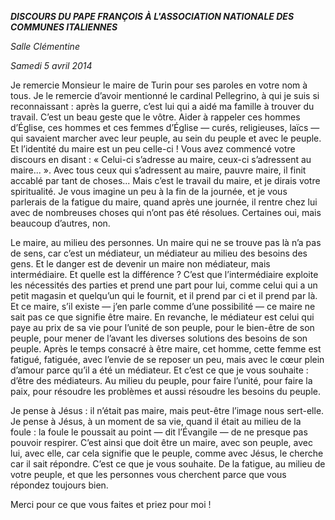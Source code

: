 ***DISCOURS DU PAPE FRANÇOIS* *À L'ASSOCIATION NATIONALE DES COMMUNES ITALIENNES***

*Salle Clémentine*

*Samedi 5 avril 2014*

Je remercie Monsieur le maire de Turin pour ses paroles en votre nom à tous. Je le remercie d’avoir mentionné le cardinal Pellegrino, à qui je suis si reconnaissant : après la guerre, c’est lui qui a aidé ma famille à trouver du travail. C’est un beau geste que le vôtre. Aider à rappeler ces hommes d’Église, ces hommes et ces femmes d’Église — curés, religieuses, laïcs — qui savaient marcher avec leur peuple, au sein du peuple et avec le peuple. Et l’identité du maire est un peu celle-ci ! Vous avez commencé votre discours en disant : « Celui-ci s’adresse au maire, ceux-ci s’adressent au maire... ». Avec tous ceux qui s’adressent au maire, pauvre maire, il finit accablé par tant de choses... Mais c’est le travail du maire, et je dirais votre spiritualité. Je vous imagine un peu à la fin de la journée, et je vous parlerais de la fatigue du maire, quand après une journée, il rentre chez lui avec de nombreuses choses qui n’ont pas été résolues. Certaines oui, mais beaucoup d’autres, non.

Le maire, au milieu des personnes. Un maire qui ne se trouve pas là n’a pas de sens, car c’est un médiateur, un médiateur au milieu des besoins des gens. Et le danger est de devenir un maire non médiateur, mais intermédiaire. Et quelle est la différence ? C’est que l’intermédiaire exploite les nécessités des parties et prend une part pour lui, comme celui qui a un petit magasin et quelqu’un qui le fournit, et il prend par ci et il prend par là. Et ce maire, s’il existe — j’en parle comme d’une possibilité — ce maire ne sait pas ce que signifie être maire. En revanche, le médiateur est celui qui paye au prix de sa vie pour l’unité de son peuple, pour le bien-être de son peuple, pour mener de l’avant les diverses solutions des besoins de son peuple. Après le temps consacré à être maire, cet homme, cette femme est fatigué, fatiguée, avec l’envie de se reposer un peu, mais avec le cœur plein d’amour parce qu’il a été un médiateur. Et c’est ce que je vous souhaite : d’être des médiateurs. Au milieu du peuple, pour faire l’unité, pour faire la paix, pour résoudre les problèmes et aussi résoudre les besoins du peuple.

Je pense à Jésus : il n’était pas maire, mais peut-être l’image nous sert-elle. Je pense à Jésus, à un moment de sa vie, quand il était au milieu de la foule : la foule le poussait au point — dit l’Évangile — de ne presque pas pouvoir respirer. C’est ainsi que doit être un maire, avec son peuple, avec lui, avec elle, car cela signifie que le peuple, comme avec Jésus, le cherche car il sait répondre. C’est ce que je vous souhaite. De la fatigue, au milieu de votre peuple, et que les personnes vous cherchent parce que vous répondez toujours bien.

Merci pour ce que vous faites et priez pour moi !